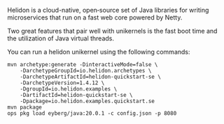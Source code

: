 Helidon is a cloud-native, open‑source set of Java libraries for writing
microservices that run on a fast web core powered by Netty.

Two great features that pair well with unikernels is the fast boot time
and the utilization of Java virtual threads.

You can run a helidon unikernel using the following commands:

```
mvn archetype:generate -DinteractiveMode=false \
    -DarchetypeGroupId=io.helidon.archetypes \
    -DarchetypeArtifactId=helidon-quickstart-se \
    -DarchetypeVersion=1.4.12 \
    -DgroupId=io.helidon.examples \
    -DartifactId=helidon-quickstart-se \
    -Dpackage=io.helidon.examples.quickstart.se
mvn package
ops pkg load eyberg/java:20.0.1 -c config.json -p 8080
```
